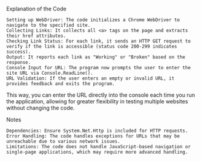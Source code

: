 Explanation of the Code

    Setting up WebDriver: The code initializes a Chrome WebDriver to navigate to the specified site.
    Collecting Links: It collects all <a> tags on the page and extracts their href attributes.
    Checking Link Status: For each link, it sends an HTTP GET request to verify if the link is accessible (status code 200-299 indicates success).
    Output: It reports each link as "Working" or "Broken" based on the response.
    Console Input for URL: The program now prompts the user to enter the site URL via Console.ReadLine().
    URL Validation: If the user enters an empty or invalid URL, it provides feedback and exits the program.

This way, you can enter the URL directly into the console each time you run the application, allowing for greater flexibility in testing multiple websites without changing the code.

Notes

    Dependencies: Ensure System.Net.Http is included for HTTP requests.
    Error Handling: The code handles exceptions for URLs that may be unreachable due to various network issues.
    Limitations: The code does not handle JavaScript-based navigation or single-page applications, which may require more advanced handling.

